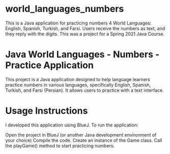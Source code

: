 # world_languages_numbers
This is a Java application for practicing numbers 4 World Languages: English, Spanish, Turkish, and Farsi. Users receive the numbers as text, and they reply with the digits. This was a project for a Spring 2021 Java Course.

# Java World Languages - Numbers - Practice Application
This project is a Java application designed to help language learners practice numbers in various languages, specifically English, Spanish, Turkish, and Farsi (Persian). It allows users to practice with a text interface.

# Usage Instructions
I developed this application using BlueJ. To run the application:

Open the project in BlueJ (or another Java development environment of your choice)
Compile the code.
Create an instance of the Game class.
Call the playGame() method to start practicing numbers.
